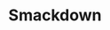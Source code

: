 ---
layout: post
title:  "Smackdown"
tags: "web hackathon"
thumb: fppdx1.jpg
desc: "Who's talking more smack? Visualize that Twitter data"
---